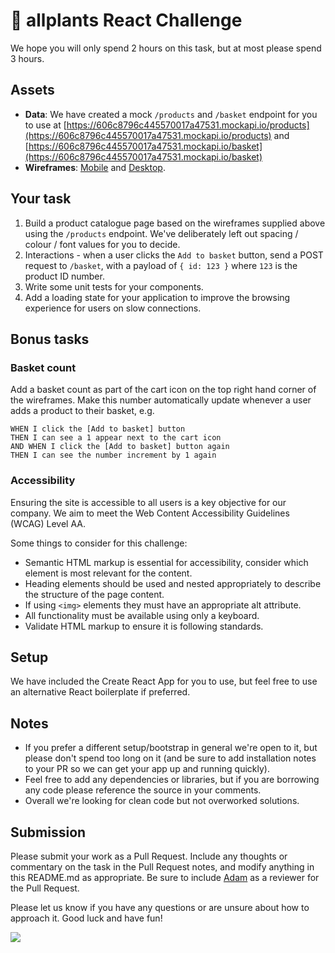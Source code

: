 # 🥘 allplants React Challenge

We hope you will only spend 2 hours on this task, but at most please spend 3 hours.

## Assets

- **Data**: We have created a mock `/products` and `/basket` endpoint for you to use at [https://606c8796c445570017a47531.mockapi.io/products](https://606c8796c445570017a47531.mockapi.io/products) and [https://606c8796c445570017a47531.mockapi.io/basket](https://606c8796c445570017a47531.mockapi.io/basket)
- **Wireframes**: [Mobile](https://user-images.githubusercontent.com/1695933/114414338-a0d32280-9ba6-11eb-94d3-7872efa4ec9f.png)
  and [Desktop](https://user-images.githubusercontent.com/1695933/114414330-a03a8c00-9ba6-11eb-9558-276868c82cf4.png).

## Your task

1. Build a product catalogue page based on the wireframes supplied above using the `/products` endpoint. We've deliberately left out spacing / colour / font values for you to decide.
2. Interactions - when a user clicks the `Add to basket` button, send a POST request to `/basket`, with a payload of `{ id: 123 }` where `123` is the product ID number.
3. Write some unit tests for your components.
4. Add a loading state for your application to improve the browsing experience for users on slow connections.

## Bonus tasks

### Basket count

Add a basket count as part of the cart icon on the top right hand corner of the wireframes. Make this number automatically update whenever a user adds a product to their basket, e.g.

```
WHEN I click the [Add to basket] button
THEN I can see a 1 appear next to the cart icon
AND WHEN I click the [Add to basket] button again
THEN I can see the number increment by 1 again
```

### Accessibility

Ensuring the site is accessible to all users is a key objective for our company. We aim to meet the Web Content Accessibility Guidelines (WCAG) Level AA.

Some things to consider for this challenge:

- Semantic HTML markup is essential for accessibility, consider which element is most relevant for the content.
- Heading elements should be used and nested appropriately to describe the structure of the page content.
- If using `<img>` elements they must have an appropriate alt attribute.
- All functionality must be available using only a keyboard.
- Validate HTML markup to ensure it is following standards.

## Setup

We have included the Create React App for you to use, but feel free to use an alternative React boilerplate if preferred.

## Notes

- If you prefer a different setup/bootstrap in general we're open to it, but please don't spend too long on it (and be sure to add installation notes to your PR so we can get your app up and running quickly).
- Feel free to add any dependencies or libraries, but if you are borrowing any code please reference the source in your comments.
- Overall we're looking for clean code but not overworked solutions.

## Submission

Please submit your work as a Pull Request. Include any thoughts or commentary on the task in the Pull Request notes, and modify anything in this README.md as appropriate. Be sure to include [Adam](https://github.com/adamdunkley) as a reviewer for the Pull Request.

Please let us know if you have any questions or are unsure about how to approach it. Good luck and have fun!

![](https://media.giphy.com/media/JIX9t2j0ZTN9S/giphy.gif)
